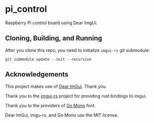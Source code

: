 # pi_control

Raspberry Pi control board using Dear ImgUi.

## Cloning, Building, and Running

After you clone this repo, you need to initialize `imgui-rs`
git submodule:

```
git submodule update --init --recursive
```

## Acknowledgements

This project makes use of [Dear ImGui](https://github.com/ocornut/imgui).  Thank you.

Thank you to the [imgui-rs](https://github.com/Gekkio/imgui-rs) project
for providing rust bindings to imgui.

Thank you to the providers of [Go Mono](https://fontlibrary.org/en/font/go-mono) font.

Dear ImGui, imgu-rs, and Go Mono use the MIT license.
